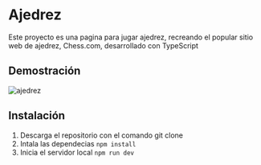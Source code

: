 # Ajedrez

Este proyecto es una pagina para jugar ajedrez, recreando el popular sitio web de ajedrez, Chess.com, desarrollado con TypeScript

## Demostración

![ajedrez](https://github.com/JuanPE44/ajedrez/assets/89142353/47df6ebf-c513-4319-8e50-df8f8a1c4b9a)

## Instalación

1. Descarga el repositorio con el comando git clone 
2. Intala las dependecias `npm install`
3. Inicia el servidor local `npm run dev`
